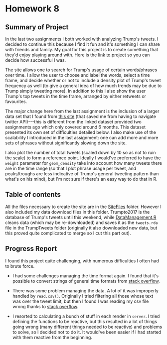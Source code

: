 # Homework 8

## Summary of Project

In the last two assignments I both worked with analyzing Trump's tweets. I decided to continue this because I find it fun and it's something I can share with friends and family. My goal for this project is to create something that they'd enjoy playing around with. Here is the [link to project](https://arsbar.shinyapps.io/TrumpTweets/) so you can decide how successful I was.

The site allows one to search for Trump's usage of certain words/phrases over time. I allow the user to choose and label the words, select a time frame, and decide whether or not to include a density plot of Trump's tweet frequency as well (to give a general idea of how much trends may be due to Trump simply tweeting more). In addition to this I also show the user Trump's top tweets in the time frame, arranged by either retweets or favourites.

The major change here from the last assignment is the inclusion of a larger data set that I found from [this site](http://www.trumptwitterarchive.com/) (that saved me from having to navigate twitter API)---this is different from the linked dataset provided two assignments ago which only covered around 6 months. This dataset presented its own set of difficulties detailed below. I also make use of the scalability I introduced in the last assignment: one can add more and more sets of phrases without significantly slowing down the site.

I also plot the number of total tweets (scaled down by 10 so as not to ruin the scale) to form a reference point. Ideally I would've preferred to have the `weight` parameter for `geom_density` take into account how many tweets there are in the time range (so that I plot phrase usage per tweet, and peaks/troughs are less indicative of Trump's general tweeting pattern than what's on his mind), but I'm not sure if there's an easy way to do that in R.

## Table of contents

All the files necessary to create the site are in the [SiteFiles](https://github.com/arsbar24/STAT545-hw-barton-alistair/blob/master/hw08/TrumpTweets) folder. However I also included my data download files in this folder. Trumpto2017 is the database of Trump's tweets until this weekend, while [DataManagement.R](https://github.com/arsbar24/STAT545-hw-barton-alistair/blob/master/hw08/DataManagement.R) cleans data (which may be re-downloaded) and saves it as the `tweets.rda` file in the TrumpTweets folder (originally it also downloaded new data, but this proved quite complicated to merge so I cut this part out).

## Progress Report

I found this project quite challenging, with numerous difficulties I often had to brute force.

* I had some challenges managing the time format again. I found that it's possible to convert strings of general time formats from [stack overflow](https://stackoverflow.com/questions/21667212/converting-datetime-string-to-posixct-date-time-format-in-r).

* There was some problem managing the data. A lot of it was improperly handled by `read.csv()`. Originally I tried filtering all those whose text was over the tweet limit, but then I found I was reading my csv file wrong thanks to [stack overflow](https://stackoverflow.com/questions/17414776/read-csv-warning-eof-within-quoted-string-prevents-complete-reading-of-file).

* I resorted to calculating a bunch of stuff in each render in `server`. I tried defining the functions to be reactive, but this resulted in a lot of things going wrong (many different things needed to be reactive) and problems to solve, so I decided not to do it. It would've been easier if I had started with them reactive from the beginning.
